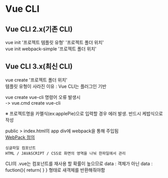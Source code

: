 Vue CLI
===
  
  
Vue CLI 2.x(기존 CLI)
---
vue init '프로젝트 템플릿 유형'  '프로젝트 폴더 위치'  
vue init webpack-simple  '프로젝트 폴더 위치'  
  
Vue CLI 3.x(최신 CLI)
---
vue create '프로젝트 폴더 위치'  
템플릿 유형이 사라진 이유 : Vue CLI는 플러그인 기반  

vue create vue-cli 명령어 오류 발생시  
-> vue.cmd create vue-cli
  
※ 프로젝트명을 카멜식(ex:applePie)으로 입력할 경우 에러 발생. 반드시 케밥식으로 작성  
  
public > index.html의
app div에 webpack을 통해 주입됨  
[WebPack 정의](https://jeonghwan-kim.github.io/series/2019/12/10/frontend-dev-env-webpack-basic.html)

```
싱글파일 컴포넌트  
HTML / JAVASCRIPT / CSS로 화면의 영역을 나눠 한파일에서 관리
```

CLI의 .vue는 컴포넌트를 재사용 할 확률이 높으므로 data : 객체가 아닌
 data : fuction(){
	return{
	}
}
형태로 새객체를 반환해줘야함
